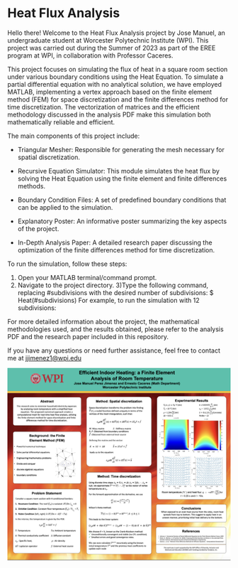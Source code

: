 # Heat Flux Analysis

Hello there! Welcome to the Heat Flux Analysis project by Jose Manuel, an undergraduate student at Worcester Polytechnic Institute (WPI). This project was carried out during the Summer of 2023 as part of the EREE program at WPI, in collaboration with Professor Caceres.

This project focuses on simulating the flux of heat in a square room section under various boundary conditions using the Heat Equation. To simulate a partial differential equation with no analytical solution, we have employed MATLAB, implementing a vertex approach based on the finite element method (FEM) for space discretization and the finite differences method for time discretization. The vectorization of matrices and the efficient methodology discussed in the analysis PDF make this simulation both mathematically reliable and efficient.


The main components of this project include:

- Triangular Mesher: Responsible for generating the mesh necessary for spatial discretization.

- Recursive Equation Simulator: This module simulates the heat flux by solving the Heat Equation using the finite element and finite differences methods.

- Boundary Condition Files: A set of predefined boundary conditions that can be applied to the simulation.

- Explanatory Poster: An informative poster summarizing the key aspects of the project.

- In-Depth Analysis Paper: A detailed research paper discussing the optimization of the finite differences method for time discretization.


To run the simulation, follow these steps:

1) Open your MATLAB terminal/command prompt.
2) Navigate to the project directory.
3)Type the following command, replacing #subdivisions with the desired number of subdivisions:
  $ Heat(#subdivisions)
  For example, to run the simulation with 12 subdivisions:

For more detailed information about the project, the mathematical methodologies used, and the results obtained, please refer to the analysis PDF and the research paper included in this repository.

If you have any questions or need further assistance, feel free to contact me at jjimenez1@wpi.edu


![Main Screen](poster.png)
